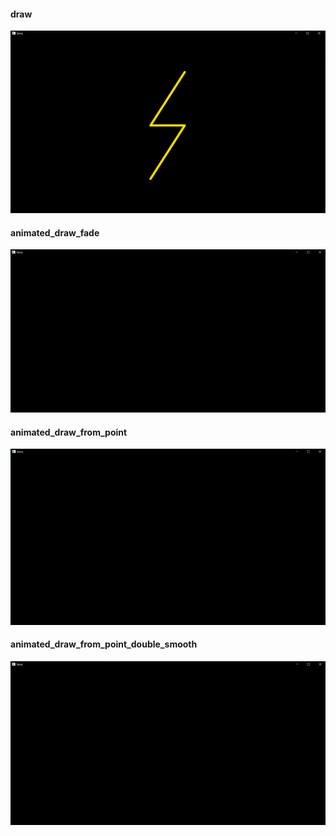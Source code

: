 #### draw
![draw](assets/draw.png)
#### animated_draw_fade
![animated_draw_fade](assets/draw_fade.gif)
#### animated_draw_from_point
![animated_draw_from_point](assets/animated_draw_from_point.gif)
#### animated_draw_from_point_double_smooth
![animated_draw_from_point_double_smooth](assets/animated_draw_from_point_double_smooth.gif)

